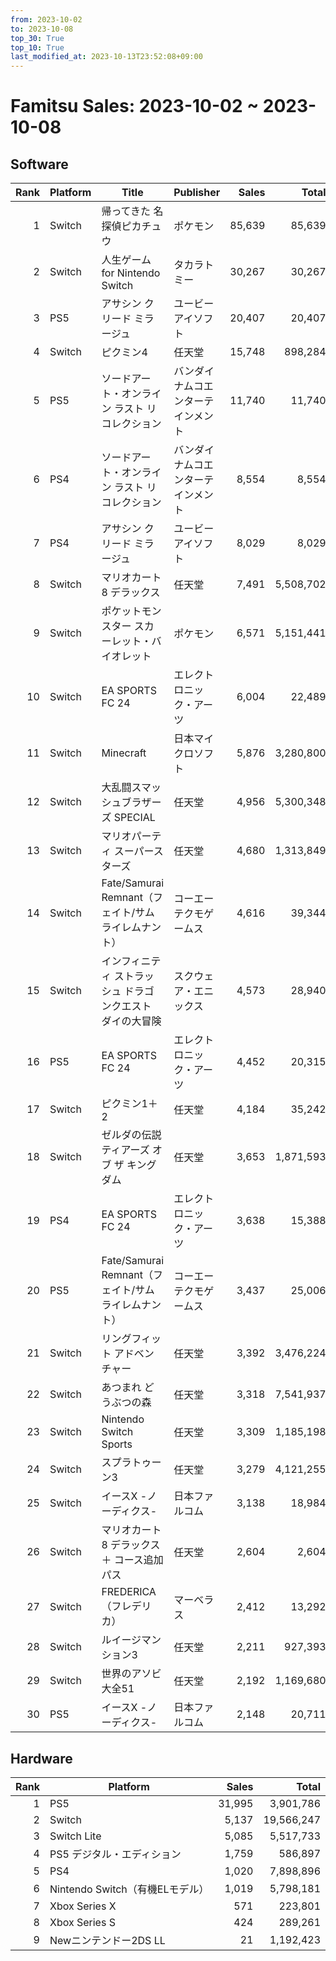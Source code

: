 ```yaml
---
from: 2023-10-02
to: 2023-10-08
top_30: True
top_10: True
last_modified_at: 2023-10-13T23:52:08+09:00
---
```

# Famitsu Sales: 2023-10-02 ~ 2023-10-08
## Software
| Rank | Platform | Title | Publisher | Sales | Total | Rate | New |
| -: | -- | -- | -- | -: | -: | -: | -- |
| 1 | Switch | 帰ってきた 名探偵ピカチュウ | ポケモン | 85,639 | 85,639 | 60% | **New** |
| 2 | Switch | 人生ゲーム for Nintendo Switch | タカラトミー | 30,267 | 30,267 | 40% | **New** |
| 3 | PS5 | アサシン クリード ミラージュ | ユービーアイソフト | 20,407 | 20,407 | 40% | **New** |
| 4 | Switch | ピクミン4 | 任天堂 | 15,748 | 898,284 | 20% |  |
| 5 | PS5 | ソードアート・オンライン ラスト リコレクション | バンダイナムコエンターテインメント | 11,740 | 11,740 | 60% | **New** |
| 6 | PS4 | ソードアート・オンライン ラスト リコレクション | バンダイナムコエンターテインメント | 8,554 | 8,554 | 60% | **New** |
| 7 | PS4 | アサシン クリード ミラージュ | ユービーアイソフト | 8,029 | 8,029 | 40% | **New** |
| 8 | Switch | マリオカート8 デラックス | 任天堂 | 7,491 | 5,508,702 | 20% |  |
| 9 | Switch | ポケットモンスター スカーレット・バイオレット | ポケモン | 6,571 | 5,151,441 | 20% |  |
| 10 | Switch | EA SPORTS FC 24 | エレクトロニック・アーツ | 6,004 | 22,489 | 40% |  |
| 11 | Switch | Minecraft | 日本マイクロソフト | 5,876 | 3,280,800 | 20% |  |
| 12 | Switch | 大乱闘スマッシュブラザーズ SPECIAL | 任天堂 | 4,956 | 5,300,348 | 20% |  |
| 13 | Switch | マリオパーティ スーパースターズ | 任天堂 | 4,680 | 1,313,849 | 20% |  |
| 14 | Switch | Fate/Samurai Remnant（フェイト/サムライレムナント） | コーエーテクモゲームス | 4,616 | 39,344 | 20% |  |
| 15 | Switch | インフィニティ ストラッシュ ドラゴンクエスト ダイの大冒険 | スクウェア・エニックス | 4,573 | 28,940 | 60% |  |
| 16 | PS5 | EA SPORTS FC 24 | エレクトロニック・アーツ | 4,452 | 20,315 | 40% |  |
| 17 | Switch | ピクミン1＋2 | 任天堂 | 4,184 | 35,242 | 60% |  |
| 18 | Switch | ゼルダの伝説　ティアーズ オブ ザ キングダム | 任天堂 | 3,653 | 1,871,593 | 20% |  |
| 19 | PS4 | EA SPORTS FC 24 | エレクトロニック・アーツ | 3,638 | 15,388 | 40% |  |
| 20 | PS5 | Fate/Samurai Remnant（フェイト/サムライレムナント） | コーエーテクモゲームス | 3,437 | 25,006 | 40% |  |
| 21 | Switch | リングフィット アドベンチャー | 任天堂 | 3,392 | 3,476,224 | 20% |  |
| 22 | Switch | あつまれ どうぶつの森 | 任天堂 | 3,318 | 7,541,937 | 20% |  |
| 23 | Switch | Nintendo Switch Sports | 任天堂 | 3,309 | 1,185,198 | 20% |  |
| 24 | Switch | スプラトゥーン3 | 任天堂 | 3,279 | 4,121,255 | 20% |  |
| 25 | Switch | イースX -ノーディクス- | 日本ファルコム | 3,138 | 18,984 | 40% |  |
| 26 | Switch | マリオカート8 デラックス ＋ コース追加パス | 任天堂 | 2,604 | 2,604 | 100% | **New** |
| 27 | Switch | FREDERICA（フレデリカ） | マーベラス | 2,412 | 13,292 | 40% |  |
| 28 | Switch | ルイージマンション3 | 任天堂 | 2,211 | 927,393 | 20% |  |
| 29 | Switch | 世界のアソビ大全51 | 任天堂 | 2,192 | 1,169,680 | 20% |  |
| 30 | PS5 | イースX -ノーディクス- | 日本ファルコム | 2,148 | 20,711 | 20% |  |

## Hardware
| Rank | Platform | Sales | Total |
| -: | -- | -: | -: |
| 1 | PS5 | 31,995 | 3,901,786 |
| 2 | Switch | 5,137 | 19,566,247 |
| 3 | Switch Lite | 5,085 | 5,517,733 |
| 4 | PS5 デジタル・エディション | 1,759 | 586,897 |
| 5 | PS4 | 1,020 | 7,898,896 |
| 6 | Nintendo Switch（有機ELモデル） | 1,019 | 5,798,181 |
| 7 | Xbox Series X | 571 | 223,801 |
| 8 | Xbox Series S | 424 | 289,261 |
| 9 | Newニンテンドー2DS LL | 21 | 1,192,423 |